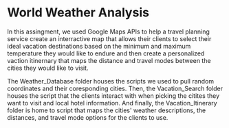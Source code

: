# World Weather Analysis
In this assingment, we used Google Maps APIs to help a travel planning service create an interractive map that allows their clients to select their ideal vacation destinations based on the minimum and maximum temperature they would like to endure and then create a personalized vaction itinernary that maps the distance and travel modes between the cities they would like to visit. 

The Weather_Database folder houses the scripts we used to pull random coordinates and their coresponding cities. Then, the Vacation_Search folder houses the script that the clients interact with when picking the citites they want to visit and local hotel information.  And finally, the Vacation_Itinerary folder is home to script that maps the cities' weather descriptions, the distances, and travel mode options for the clients to use.  